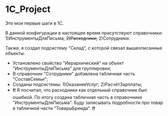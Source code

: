 # 1C_Project

Это мои первые шаги в 1C.

В данной конфигурации в настоящее время присутствуют справочники:
1)ИнструментыДляПисьма;
~~2)Расходники;~~
2)Сотрудники.

Также, я создал подсистему "Склад", с которой связал вышеописанные объекты.

- Установлено свойство "Иерархический" на объект "ИнструментыДляПисьма" для группировки;
- В справочник "Сотрудники" добавлена табличная часть "СоставСемьи";
- Созданы подсистемы: 1)ОказаниеУслуг; 2)РасчётЗарплаты;
- ❗️❗️ Я посчитал, что расходники как отдельный справочник был ошибкой. По итогу создана табличная часть в справочнике "ИнструментыДляПисьма".
Буду записывать подробности про товар в табличной части "ТоварыБренда". ❗️❗️
  
